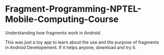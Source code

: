 # Fragment-Programming-NPTEL-Mobile-Computing-Course
Understanding how fragments work in Android.


This was just a toy app to learn about the use and the purpose of fragments in Android Developement.
If it helps anyone, download and try it. 
